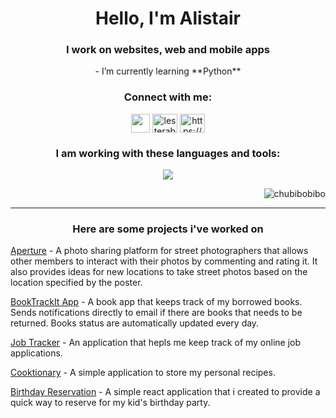 <h1 align="center">Hello, I'm Alistair</h1>
<h3 align="center">I work on websites, web and mobile apps</h3>



<p align="center">- I’m currently learning **Python**<p/>

<h3 align="center">Connect with me:</h3>

<p align="center">
  <a href="https://alistair-portfolio-463f.vercel.app/" ><img src="https://img.icons8.com/?size=100&id=XgVsZZvTh0tg&format=png&color=000000" align="center" height='30', width="30"/></a>
<a href="https://instagram.com/lesterabao" target="blank"><img align="center" src="https://raw.githubusercontent.com/rahuldkjain/github-profile-readme-generator/master/src/images/icons/Social/instagram.svg" alt="lesterabao" height="30" width="40" /></a>
  <a href="https://linkedin.com/in/alistair-abao-bsn-rn-03aa63260/" target="blank"><img align="center" src="https://raw.githubusercontent.com/rahuldkjain/github-profile-readme-generator/master/src/images/icons/Social/linked-in-alt.svg" alt="https://www.linkedin.com/in/alistair-abao-bsn-rn-03aa63260/" height="30" width="40" /></a>
</p>



<h3 align="center">I am working with these languages and tools:</h3>
<p align="center">
  <a href="https://skillicons.dev">
    <img src="https://skillicons.dev/icons?i=mongodb,express,react,nodejs,mysql,git,github,js,html,css,tailwind,styledcomponents" />
  </a>
</p>  

<p align="right"> <img src="https://komarev.com/ghpvc/?username=chubibobibo&label=Profile%20views&color=0e75b6&style=flat" alt="chubibobibo" /> </p>

<hr/>  
<h3 align="center">Here are some projects i've worked on</h3>  

[Aperture](https://aperture-remake.onrender.com) - A photo sharing platform for street photographers that allows other members to interact with their photos by commenting and rating it. It also provides ideas for new locations to take street photos based on the location specified by the poster.  

[BookTrackIt App](https://booktrackit.onrender.com/) - A book app that keeps track of my borrowed books. Sends notifications directly to email if there are books that needs to be returned. Books status are automatically updated every day.

[Job Tracker](https://jobtrackerv2.onrender.com/) - An application that hepls me keep track of my online job applications.  

[Cooktionary](https://cooktionaryapp.onrender.com) - A simple application to store my personal recipes.  

[Birthday Reservation](https://rsvp-invite-three.vercel.app/) - A simple react application that i created to provide a quick way to reserve for my kid's birthday party.




